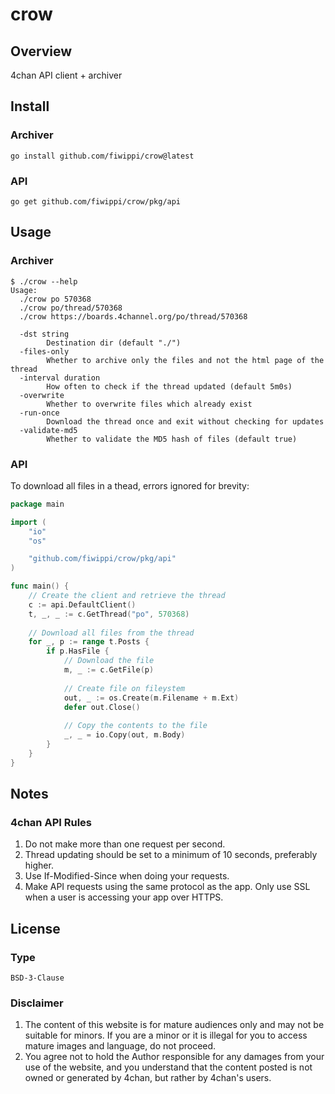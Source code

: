 # crow
## Overview
4chan API client + archiver

## Install
### Archiver
```
go install github.com/fiwippi/crow@latest
```
### API
```
go get github.com/fiwippi/crow/pkg/api
```

## Usage
### Archiver
```console
$ ./crow --help
Usage:
  ./crow po 570368
  ./crow po/thread/570368
  ./crow https://boards.4channel.org/po/thread/570368

  -dst string
        Destination dir (default "./")
  -files-only
        Whether to archive only the files and not the html page of the thread
  -interval duration
        How often to check if the thread updated (default 5m0s)
  -overwrite
        Whether to overwrite files which already exist
  -run-once
        Download the thread once and exit without checking for updates
  -validate-md5
        Whether to validate the MD5 hash of files (default true)
```
### API
To download all files in a thead, errors ignored for brevity:
```go
package main

import (
	"io"
	"os"

	"github.com/fiwippi/crow/pkg/api"
)

func main() {
    // Create the client and retrieve the thread
    c := api.DefaultClient()
    t, _, _ := c.GetThread("po", 570368)
    
    // Download all files from the thread
    for _, p := range t.Posts {
        if p.HasFile {
            // Download the file
            m, _ := c.GetFile(p)
    
            // Create file on fileystem
            out, _ := os.Create(m.Filename + m.Ext)
            defer out.Close()
    
            // Copy the contents to the file
            _, _ = io.Copy(out, m.Body)
        }
    }
}
```

## Notes

### 4chan API Rules
1. Do not make more than one request per second.
2. Thread updating should be set to a minimum of 10 seconds, preferably higher.
3. Use If-Modified-Since when doing your requests.
4. Make API requests using the same protocol as the app. Only use SSL when a user is accessing your app over HTTPS.

## License
### Type
`BSD-3-Clause`
### Disclaimer
1. The content of this website is for mature audiences only and may not be suitable for minors. If you are a minor or it is illegal for you to access mature images and language, do not proceed.
2. You agree not to hold the Author responsible for any damages from your use of the website, and you understand that the content posted is not owned or generated by 4chan, but rather by 4chan's users.
